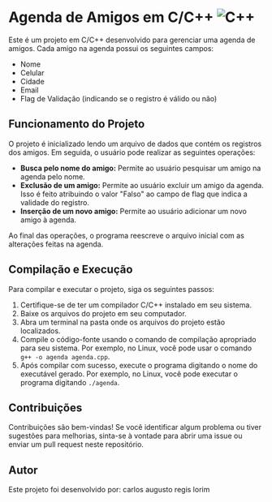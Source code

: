 #  Agenda de Amigos em C/C++ ![C++](https://upload.wikimedia.org/wikipedia/commons/thumb/1/18/ISO_C%2B%2B_Logo.svg/64px-ISO_C%2B%2B_Logo.svg.png)


Este é um projeto em C/C++ desenvolvido para gerenciar uma agenda de amigos. Cada amigo na agenda possui os seguintes campos:

- Nome
- Celular
- Cidade
- Email
- Flag de Validação (indicando se o registro é válido ou não)

## Funcionamento do Projeto

O projeto é inicializado lendo um arquivo de dados que contém os registros dos amigos. Em seguida, o usuário pode realizar as seguintes operações:

- **Busca pelo nome do amigo:** Permite ao usuário pesquisar um amigo na agenda pelo nome.
- **Exclusão de um amigo:** Permite ao usuário excluir um amigo da agenda. Isso é feito atribuindo o valor "Falso" ao campo de flag que indica a validade do registro.
- **Inserção de um novo amigo:** Permite ao usuário adicionar um novo amigo à agenda.

Ao final das operações, o programa reescreve o arquivo inicial com as alterações feitas na agenda.

## Compilação e Execução

Para compilar e executar o projeto, siga os seguintes passos:

1. Certifique-se de ter um compilador C/C++ instalado em seu sistema.
2. Baixe os arquivos do projeto em seu computador.
3. Abra um terminal na pasta onde os arquivos do projeto estão localizados.
4. Compile o código-fonte usando o comando de compilação apropriado para seu sistema. Por exemplo, no Linux, você pode usar o comando `g++ -o agenda agenda.cpp`.
5. Após compilar com sucesso, execute o programa digitando o nome do executável gerado. Por exemplo, no Linux, você pode executar o programa digitando `./agenda`.

## Contribuições

Contribuições são bem-vindas! Se você identificar algum problema ou tiver sugestões para melhorias, sinta-se à vontade para abrir uma issue ou enviar um pull request neste repositório.

## Autor

Este projeto foi desenvolvido por: carlos augusto regis lorim 


